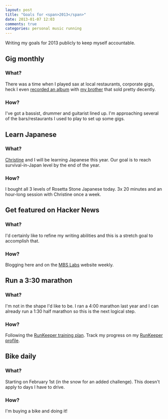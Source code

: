 ```yaml
---
layout: post
title: "Goals for <span>2013</span>"
date: 2013-01-07 12:03
comments: true
categories: personal music running
---
```

Writing my goals for 2013 publicly to keep myself accountable.

## Gig monthly
### What?
There was a time when I played sax at local restaurants, corporate gigs, heck I even [recorded an album](http://mgn.tc/psgroove) with [my brother](http://patricksimard.com) that sold pretty decently.

### How?
I've got a bassist, drummer and guitarist lined up. I'm approaching several of the bars/restaurants I used to play to set up some gigs.

## Learn Japanese
### What?
[Christine](http://twitter.com/c_contant) and I will be learning Japanese this year. Our goal is to reach survival-in-Japan level by the end of the year.

### How?
I bought all 3 levels of Rosetta Stone Japanese today. 3x 20 minutes and an hour-long session with Christine once a week.

## Get featured on Hacker News
### What?
I'd certainly like to refine my writing abilities and this is a stretch goal to accomplish that.

### How?
Blogging here and on the [MBS Labs](http://magneticbear.com/labs) website weekly.

## Run a 3:30 marathon
### What?
I'm not in the shape I'd like to be. I ran a 4:00 marathon last year and I can already run a 1:30 half marathon so this is the next logical step.

### How?
Following the [RunKeeper training plan](http://runkeeper.com/fitness-class/running-marathon/12). Track my progress on my [RunKeeper profile](http://runkeeper.com/user/jpsim/profile).

## Bike daily
### What?
Starting on February 1st (in the snow for an added challenge). This doesn't apply to days I have to drive.

### How?
I'm buying a bike and doing it!